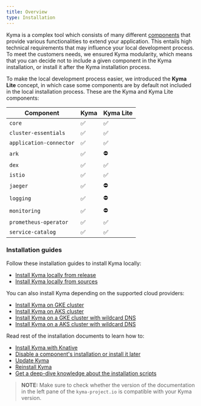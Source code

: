 ```yaml
---
title: Overview
type: Installation
---
```


Kyma is a complex tool which consists of many different [components](#details-details) that provide various functionalities to extend your application. This entails high technical requirements that may influence your local development process. To meet the customers needs, we ensured Kyma modularity, which means that you can decide not to include a given component in the Kyma installation, or install it after the Kyma installation process.

To make the local development process easier, we introduced the **Kyma Lite** concept, in which case some components are by default not included in the local installation process. These are the Kyma and Kyma Lite components:

| Component | Kyma | Kyma Lite |
|----------------|------|------|
| `core` | ✅ | ✅ |
| `cluster-essentials` | ✅ | ✅ |
| `application-connector` | ✅ | ✅ |
| `ark` | ✅ | ⛔️ |
| `dex` | ✅ | ✅ |
| `istio` | ✅ | ✅ |
| `jaeger` | ✅ | ⛔️ |
| `logging` | ✅ | ⛔️ |
| `monitoring` | ✅ | ⛔️ |
| `prometheus-operator` | ✅ | ✅ |
| `service-catalog` | ✅ | ✅ |

### Installation guides

Follow these installation guides to install Kyma locally:

- [Install Kyma locally from release](#installation-install-kyma-locally-from-the-release)
- [Install Kyma locally from sources](#installation-install-kyma-locally-from-sources)

You can also install Kyma depending on the supported cloud providers:
- [Install Kyma on GKE cluster](#installation-install-kyma-on-a-gke-cluster)
- [Install Kyma on AKS cluster](#installation-install-kyma-on-an-aks-cluster)
- [Install Kyma on a GKE cluster with wildcard DNS](#installation-install-kyma-on-a-gke-cluster-with-wildcard-dns)
- [Install Kyma on a AKS cluster with wildcard DNS](#installation-install-kyma-on-an-aks-cluster-with-wildcard-dns)

Read rest of the installation documents to learn how to:
- [Install Kyma with Knative](#installation-installation-with-knative)
- [Disable a component's installation or install it later](#installation-custom-component-installation)
- [Update Kyma](#installation-update-kyma)
- [Reinstall Kyma](#installation-reinstall-kyma)
- [Get a deep-dive knowledge about the installation scripts](#installation-local-installation-scripts)

>**NOTE:** Make sure to check whether the version of the documentation in the left pane of the `kyma-project.io` is compatible with your Kyma version. 
